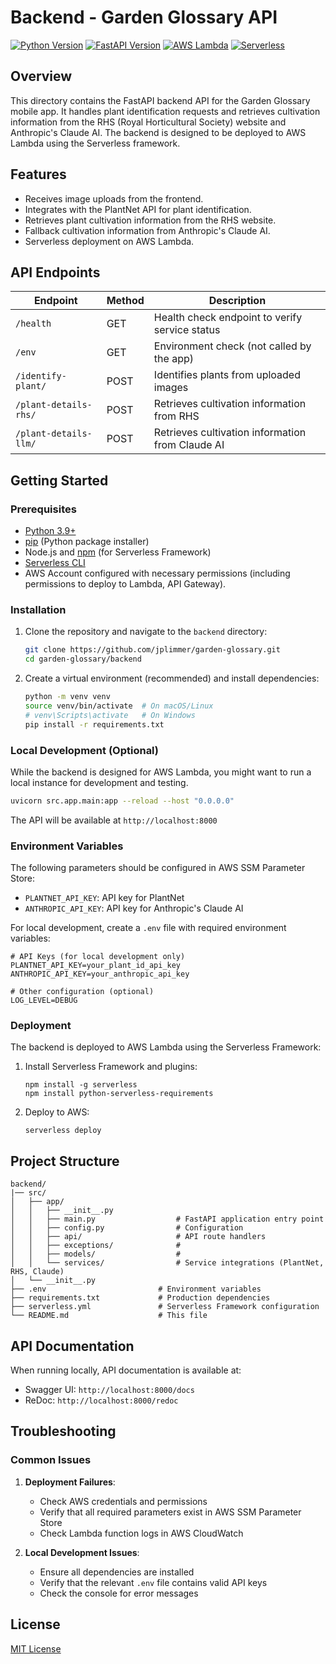# Backend - Garden Glossary API

[![Python Version](https://img.shields.io/badge/Python-%3E=3.9-blue)](https://www.python.org/)
[![FastAPI Version](https://img.shields.io/badge/FastAPI-%3E=0.90.0-blueviolet)](https://fastapi.tiangolo.com/)
[![AWS Lambda](https://img.shields.io/badge/AWS-Lambda-orange)](https://aws.amazon.com/lambda/)
[![Serverless](https://img.shields.io/badge/Serverless-Framework-brightgreen)](https://www.serverless.com/)

## Overview

This directory contains the FastAPI backend API for the Garden Glossary mobile app. It handles plant identification requests and retrieves cultivation information from the RHS (Royal Horticultural Society) website and Anthropic's Claude AI. The backend is designed to be deployed to AWS Lambda using the Serverless framework.

## Features

* Receives image uploads from the frontend.
* Integrates with the PlantNet API for plant identification.
* Retrieves plant cultivation information from the RHS website.
* Fallback cultivation information from Anthropic's Claude AI.
* Serverless deployment on AWS Lambda.

## API Endpoints

| Endpoint | Method | Description |
|----------|--------|-------------|
| `/health` | GET | Health check endpoint to verify service status |
| `/env` | GET | Environment check (not called by the app) |
| `/identify-plant/` | POST | Identifies plants from uploaded images |
| `/plant-details-rhs/` | POST | Retrieves cultivation information from RHS |
| `/plant-details-llm/` | POST | Retrieves cultivation information from Claude AI |

## Getting Started

### Prerequisites

* [Python 3.9+](https://www.python.org/downloads/)
* [pip](https://pypi.org/project/pip/) (Python package installer)
* Node.js and [npm](https://www.npmjs.com/get-npm) (for Serverless Framework)
* [Serverless CLI](https://www.serverless.com/framework/docs/getting-started/)
* AWS Account configured with necessary permissions (including permissions to deploy to Lambda, API Gateway).

### Installation

1. Clone the repository and navigate to the `backend` directory:
   ```bash
   git clone https://github.com/jplimmer/garden-glossary.git
   cd garden-glossary/backend
   ```

2.  Create a virtual environment (recommended) and install dependencies:
    ```bash
    python -m venv venv
    source venv/bin/activate  # On macOS/Linux
    # venv\Scripts\activate   # On Windows   
    pip install -r requirements.txt
    ```

### Local Development (Optional)

While the backend is designed for AWS Lambda, you might want to run a local instance for development and testing.

 ```bash
 uvicorn src.app.main:app --reload --host "0.0.0.0"
 ```

The API will be available at `http://localhost:8000`

### Environment Variables

The following parameters should be configured in AWS SSM Parameter Store:

- `PLANTNET_API_KEY`: API key for PlantNet
- `ANTHROPIC_API_KEY`: API key for Anthropic's Claude AI

For local development, create a `.env` file with required environment variables:
```
# API Keys (for local development only)
PLANTNET_API_KEY=your_plant_id_api_key
ANTHROPIC_API_KEY=your_anthropic_api_key

# Other configuration (optional)
LOG_LEVEL=DEBUG
```

### Deployment

The backend is deployed to AWS Lambda using the Serverless Framework:

1. Install Serverless Framework and plugins:
   ```
   npm install -g serverless
   npm install python-serverless-requirements
   ```

2. Deploy to AWS:
   ```
   serverless deploy
   ```

## Project Structure

```
backend/
|── src/
│   ├── app/
│   │   ├── __init__.py
│   │   ├── main.py                  # FastAPI application entry point
│   │   ├── config.py                # Configuration
│   │   ├── api/                     # API route handlers
│   │   ├── exceptions/              # 
│   │   ├── models/                  # 
│   │   └── services/                # Service integrations (PlantNet, RHS, Claude)
│   └── __init__.py
├── .env                         # Environment variables
├── requirements.txt             # Production dependencies
├── serverless.yml               # Serverless Framework configuration
└── README.md                    # This file
```

## API Documentation

When running locally, API documentation is available at:
- Swagger UI: `http://localhost:8000/docs`
- ReDoc: `http://localhost:8000/redoc`

## Troubleshooting

### Common Issues

1. **Deployment Failures**:
   - Check AWS credentials and permissions
   - Verify that all required parameters exist in AWS SSM Parameter Store
   - Check Lambda function logs in AWS CloudWatch

2. **Local Development Issues**:
   - Ensure all dependencies are installed
   - Verify that the relevant `.env` file contains valid API keys
   - Check the console for error messages

## License

[MIT License](LICENSE)